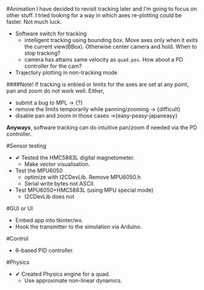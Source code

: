 #Animation
I have decided to revisit tracking later and I'm going to focus on other stuff. I tried looking for a way in which axes re-plotting could be faster. Not much luck.
* Software switch for tracking
    - intelligent tracking using bounding box. Move axes only when it exits the current view(BBox). Otherwise center camera and hold. When to stop tracking?
    - camera has attains same velocity as `quad.pos`. How about a PD controller for the cam?
* Trajectory plotting in non-tracking mode

####Note!
If tracking is enbled or limits for the axes are set at any point, pan and zoom do not work well. Either,

* submit a bug to MPL -> {?}
* remove the limits temporarily while panning/zooming -> {difficult}
* disable pan and zoom in those cases ->{easy-peasy-japaneasy}

**Anyways**, software tracking can do intuitive pan/zoom if needed via the PD controller.

#Sensor testing
* ✔ Tested the HMC5883L digital magnetometer.
    - Make vector visualisation.
* Test the MPU6050
    - optimize with I2CDevLib. Remove MPU6050.h
    - Serial write bytes not ASCII.
* Test MPU6050+HMC5883L (using MPU special mode)
    - I2CDevLib does not 

#GUI or UI
* Embed app into tkinter/wx.
* Hook the transmitter to the simulation via Arduino.

#Control
* θ-based PID controller.

#Physics
* ✔ Created Physics engine for a quad.
    - Use approximate non-linear dynamics.
